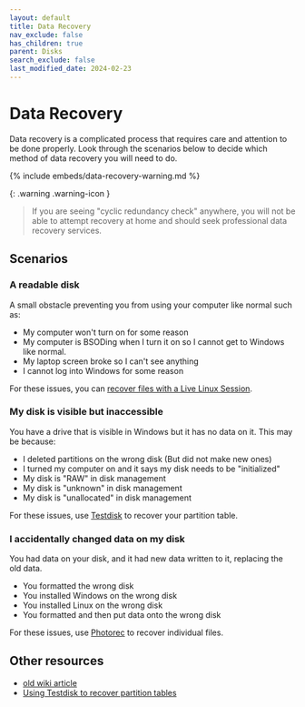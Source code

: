 ```yaml
---
layout: default
title: Data Recovery
nav_exclude: false
has_children: true
parent: Disks
search_exclude: false
last_modified_date: 2024-02-23
---
```


# Data Recovery
Data recovery is a complicated process that requires care and attention to be done properly. Look through the scenarios below to decide which method of data recovery you will need to do.

{% include embeds/data-recovery-warning.md %}

{: .warning .warning-icon }
> If you are seeing "cyclic redundancy check" anywhere, you will not be able to attempt recovery at home and should seek professional data recovery services.

## Scenarios
### A readable disk
A small obstacle preventing you from using your computer like normal such as:
- My computer won't turn on for some reason
- My computer is BSODing when I turn it on so I cannot get to Windows like normal.
- My laptop screen broke so I can't see anything
- I cannot log into Windows for some reason

For these issues, you can [recover files with a Live Linux Session](/docs/disks/data-recovery/reading-linux).

### My disk is visible but inaccessible
You have a drive that is visible in Windows but it has no data on it. This may be because:
- I deleted partitions on the wrong disk (But did not make new ones)
- I turned my computer on and it says my disk needs to be "initialized"
- My disk is "RAW" in disk management
- My disk is "unknown" in disk management
- My disk is "unallocated" in disk management

For these issues, use [Testdisk](/docs/disks/data-recovery/testdisk) to recover your partition table.

### I accidentally changed data on my disk
You had data on your disk, and it had new data written to it, replacing the old data.
- You formatted the wrong disk
- You installed Windows on the wrong disk
- You installed Linux on the wrong disk
- You formatted and then put data onto the wrong disk

For these issues, use [Photorec]() to recover individual files.

## Other resources
- [old wiki article](https://www.reddit.com/r/techsupport/wiki/livelinuxsession#wiki_recover_data_from_your_storage_drives)
- [Using Testdisk to recover partition tables](https://www.howtoforge.com/data_recovery_with_testdisk)